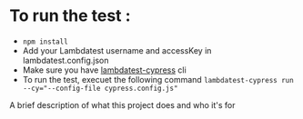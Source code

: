 
# To run the test :
  - `npm install`
  - Add your Lambdatest username and accessKey in lambdatest.config.json
  - Make sure you have [lambdatest-cypress](https://www.lambdatest.com/support/docs/getting-started-with-cypress-testing/) cli
  -  To run the test, execuet the following command
  `lambdatest-cypress run --cy="--config-file cypress.config.js"`


A brief description of what this project does and who it's for


